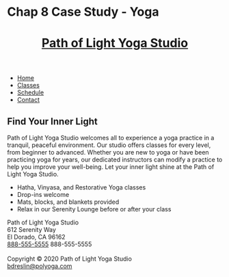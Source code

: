 # Chap 8 Case Study - Yoga
 
<!DOCTYPE html>
<html lang="en">
<head>
<title>Path of Light Yoga Studio</title>
<meta charset="utf-8">
<link rel="stylesheet" href="yoga.css">
<link rel="icon" href="favicon.ico" type="image/x-icon">
<meta name="viewport"
content="width=device-width, initial-scale=1.0">
</head>
<body>
<header class="home">
	<h1>
		<a href="index.html">Path of Light Yoga Studio</a>
	</h1>
</header>
<nav>
	<ul>
		<li><a href="index.html">Home</a></li>
		<li><a href="classes.html">Classes</a></li>
		<li><a href="schedule.html">Schedule</a></li>
		<li><a href="contact.html">Contact</a></li>
	</ul>
</nav>
<div id="wrapper">
<main>
	<h2>Find Your Inner Light</h2>
		<p><span class="studio">Path of Light Yoga Studio</span> welcomes all
		to experience a yoga practice in a tranquil,
		peaceful environment. Our studio offers classes
		for every level, from beginner to advanced.
		Whether you are new to yoga or have been practicing
		yoga for years, our dedicated instructors can modify
		a practice to help you improve your well-being.
		Let your inner light shine at the <span class="studio">Path of Light
		Yoga Studio</span>.</p>
	<ul>
		<li>Hatha, Vinyasa, and Restorative Yoga classes</li>
		<li>Drop-ins welcome</li>
		<li>Mats, blocks, and blankets provided</li>
		<li>Relax in our Serenity Lounge before or after your class</li>
	</ul>
<div class="clear">
	<span class="studio">Path of Light Yoga Studio</span><br>
	612 Serenity Way<br>
	El Dorado, CA 96162<br>
	<a id="mobile" href="tel:888-555-5555">888-555-5555</a>
	<span id="desktop">888-555-5555</span><br><br>
</div>
</main>
<footer>
	Copyright &copy; 2020 Path of Light Yoga Studio <br><a href="mailto:bdreslin@gmail.com">bdreslin@polyoga.com</a>
</footer>
</div>
</body>
</html>